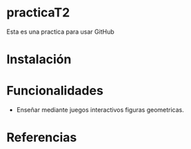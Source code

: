 # practicaT2
Esta es una practica para usar GitHub


# Instalación


# Funcionalidades

- Enseñar mediante juegos interactivos figuras geometricas.

# Referencias
